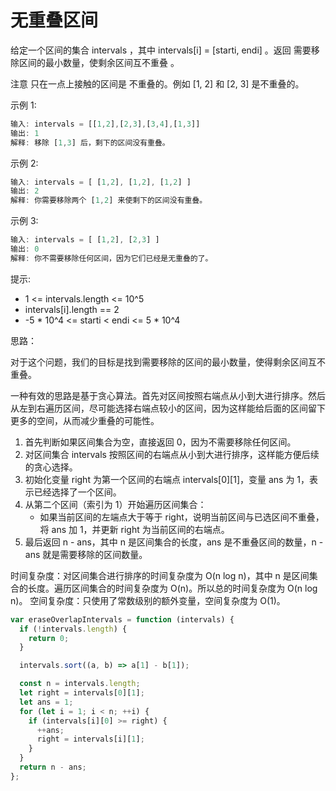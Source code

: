 # 无重叠区间

给定一个区间的集合 intervals ，其中 intervals[i] = [starti, endi] 。返回 需要移除区间的最小数量，使剩余区间互不重叠 。

注意 只在一点上接触的区间是 不重叠的。例如 [1, 2] 和 [2, 3] 是不重叠的。

示例 1:

```js
输入: intervals = [[1,2],[2,3],[3,4],[1,3]]
输出: 1
解释: 移除 [1,3] 后，剩下的区间没有重叠。
```

示例 2:

```js
输入: intervals = [ [1,2], [1,2], [1,2] ]
输出: 2
解释: 你需要移除两个 [1,2] 来使剩下的区间没有重叠。
```

示例 3:

```js
输入: intervals = [ [1,2], [2,3] ]
输出: 0
解释: 你不需要移除任何区间，因为它们已经是无重叠的了。
```

提示:

- 1 <= intervals.length <= 10^5
- intervals[i].length == 2
- -5 \* 10^4 <= starti < endi <= 5 \* 10^4

思路：

对于这个问题，我们的目标是找到需要移除的区间的最小数量，使得剩余区间互不重叠。

一种有效的思路是基于贪心算法。首先对区间按照右端点从小到大进行排序。然后从左到右遍历区间，尽可能选择右端点较小的区间，因为这样能给后面的区间留下更多的空间，从而减少重叠的可能性。

1. 首先判断如果区间集合为空，直接返回 0，因为不需要移除任何区间。
2. 对区间集合 intervals 按照区间的右端点从小到大进行排序，这样能方便后续的贪心选择。
3. 初始化变量 right 为第一个区间的右端点 intervals[0][1]，变量 ans 为 1，表示已经选择了一个区间。
4. 从第二个区间（索引为 1）开始遍历区间集合：
   - 如果当前区间的左端点大于等于 right，说明当前区间与已选区间不重叠，将 ans 加 1，并更新 right 为当前区间的右端点。
5. 最后返回 n - ans，其中 n 是区间集合的长度，ans 是不重叠区间的数量，n - ans 就是需要移除的区间数量。

时间复杂度：对区间集合进行排序的时间复杂度为 O(n log n)，其中 n 是区间集合的长度。遍历区间集合的时间复杂度为 O(n)。所以总的时间复杂度为 O(n log n)。
空间复杂度：只使用了常数级别的额外变量，空间复杂度为 O(1)。

```js
var eraseOverlapIntervals = function (intervals) {
  if (!intervals.length) {
    return 0;
  }

  intervals.sort((a, b) => a[1] - b[1]);

  const n = intervals.length;
  let right = intervals[0][1];
  let ans = 1;
  for (let i = 1; i < n; ++i) {
    if (intervals[i][0] >= right) {
      ++ans;
      right = intervals[i][1];
    }
  }
  return n - ans;
};
```

